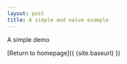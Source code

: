 ```yaml
---
layout: post
title: A simple and naive example
---
```


A simple demo

[Return to homepage]({ {site.baseurl} })